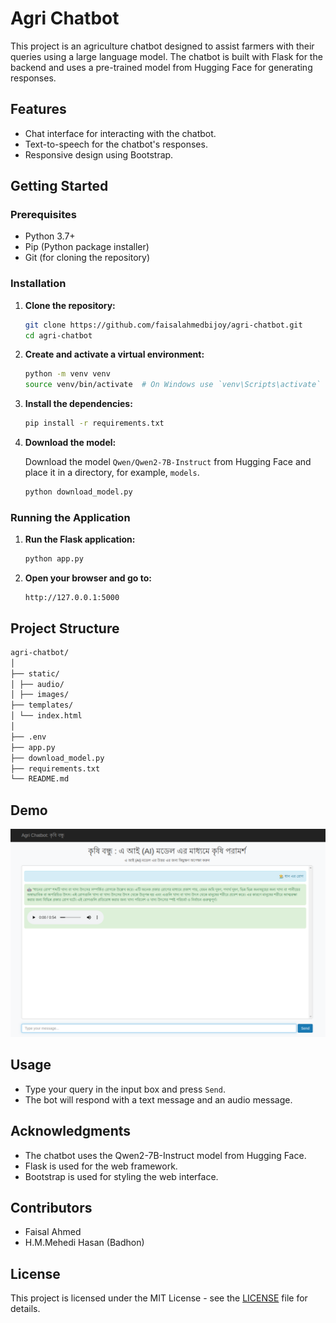 # Agri Chatbot

This project is an agriculture chatbot designed to assist farmers with their queries using a large language model. The chatbot is built with Flask for the backend and uses a pre-trained model from Hugging Face for generating responses.

## Features

- Chat interface for interacting with the chatbot.
- Text-to-speech for the chatbot's responses.
- Responsive design using Bootstrap.

## Getting Started

### Prerequisites

- Python 3.7+
- Pip (Python package installer)
- Git (for cloning the repository)

### Installation

1. **Clone the repository:**

    ```sh
    git clone https://github.com/faisalahmedbijoy/agri-chatbot.git
    cd agri-chatbot
    ```

2. **Create and activate a virtual environment:**

    ```sh
    python -m venv venv
    source venv/bin/activate  # On Windows use `venv\Scripts\activate`
    ```

3. **Install the dependencies:**

    ```sh
    pip install -r requirements.txt
    ```

4. **Download the model:**

    Download the model `Qwen/Qwen2-7B-Instruct` from Hugging Face and place it in a directory, for example, `models`.

    ```sh 
    python download_model.py
    ```


### Running the Application

1. **Run the Flask application:**

    ```sh
    python app.py
    ```

2. **Open your browser and go to:**

    ```
    http://127.0.0.1:5000
    ```

## Project Structure

```bash
agri-chatbot/
│
├── static/
│ ├── audio/
│ ├── images/
├── templates/
│ └── index.html
│
├── .env
├── app.py
├── download_model.py
├── requirements.txt
└── README.md
```


## Demo

![Demo](static/images/demo_output_1.png)

## Usage

- Type your query in the input box and press `Send`.
- The bot will respond with a text message and an audio message.

## Acknowledgments

- The chatbot uses the Qwen2-7B-Instruct model from Hugging Face.
- Flask is used for the web framework.
- Bootstrap is used for styling the web interface.

## Contributors

- Faisal Ahmed
- H.M.Mehedi Hasan (Badhon)

## License

This project is licensed under the MIT License - see the [LICENSE](LICENSE) file for details.
